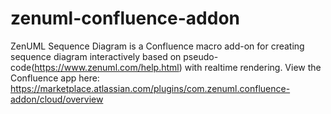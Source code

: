 # zenuml-confluence-addon
ZenUML Sequence Diagram is a Confluence macro add-on for creating sequence diagram interactively based on pseudo-code(https://www.zenuml.com/help.html) with realtime rendering.
View the Confluence app here: https://marketplace.atlassian.com/plugins/com.zenuml.confluence-addon/cloud/overview
